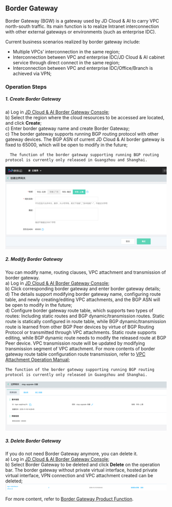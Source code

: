 ## Border Gateway
Border Gateway (BGW) is a gateway used by JD Cloud & AI to carry VPC north-south traffic. Its main function is to realize Intranet interconnection with other external gateways or environments (such as enterprise IDC).

Current business scenarios realized by border gateway include:
  * Multiple VPCs’ interconnection in the same region;
  * Interconnection between VPC and enterprise IDC/JD Cloud & AI cabinet service through direct connect in the same region;
  * Interconnection between VPC and enterprise IDC/Office/Branch is achieved via VPN;

### Operation Steps
##### 1. Create Border Gateway
a) Log in [JD Cloud & AI Border Gateway Console](https://cns-console.jdcloud.com/host/borderGateway/list);  </br>
b) Select the region where the cloud resources to be accessed are located, and click **Create**;</br>
c) Enter border gateway name and create Border Gateway;</br>
c) The border gateway supports running BGP routing protocol with other gateway devices. The BGP ASN of current JD Cloud & AI border gateway is fixed to 65000, which will be open to modify in the future;</br>
```
  The function of the border gateway supporting running BGP routing protocol is currently only released in Guangzhou and Shanghai.
```
![](../../../../../image/Networking/Direct-Connect-Service/Operation-Guide/create-bgw.png)

##### 2. Modify Border Gateway
You can modify name, routing clauses, VPC attachment and transmission of border gateway.</br>
a) Log in [JD Cloud & AI Border Gateway Console](https://cns-console.jdcloud.com/host/borderGateway/list);  </br>
b) Click corresponding border gateway and enter border gateway details;</br>
d) The details support modifying border gateway name, configuring route table, and newly creating/editing VPC attachments, and the BGP ASN will be open to modify in the future;</br>
d) Configure border gateway route table, which supports two types of routes: Including static routes and BGP dynamic/transmission routes. Static route is statically configured in route table, while BGP dynamic/transmission route is learned from other BGP Peer devices by virtue of BGP Routing Protocol or transmitted through VPC attachments. Static route supports editing, while BGP dynamic route needs to modify the released route at BGP Peer device. VPC transmission route will be updated by modifying transmission segment of VPC attachment. For more contents of border gateway route table configuration route transmission, refer to [VPC Attachment Operation Manual](VPC-Attachment-Configuration.md);</br>
```
The function of the border gateway supporting running BGP routing protocol is currently only released in Guangzhou and Shanghai.
```
![](../../../../../image/Networking/Direct-Connect-Service/Operation-Guide/update-bgw.png)

##### 3. Delete Border Gateway
If you do not need Border Gateway anymore, you can delete it.</br>
a) Log in [JD Cloud & AI Border Gateway Console](https://cns-console.jdcloud.com/host/borderGateway/list);  </br>
b) Select Border Gateway to be deleted and click **Delete** on the operation bar. The border gateway without private virtual interface, hosted private virtual interface, VPN connection and VPC attachment created can be deleted;</br>
![](../../../../../image/Networking/Direct-Connect-Service/Operation-Guide/delete-bgw.png)

For more content, refer to [Border Gateway Product Function](https://docs.jdcloud.com/en/direct-connection/border-gateway-features).
